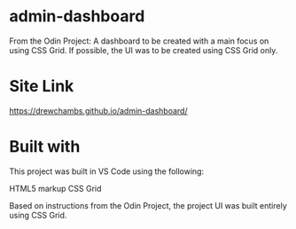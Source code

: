 # admin-dashboard

From the Odin Project: A dashboard to be created with a main focus
on using CSS Grid. If possible, the UI was to be created using CSS Grid only.

# Site Link

https://drewchambs.github.io/admin-dashboard/


# Built with
This project was built in VS Code using the following:

HTML5 markup
CSS Grid

Based on instructions from the Odin Project, the project UI was built entirely using 
CSS Grid. 
